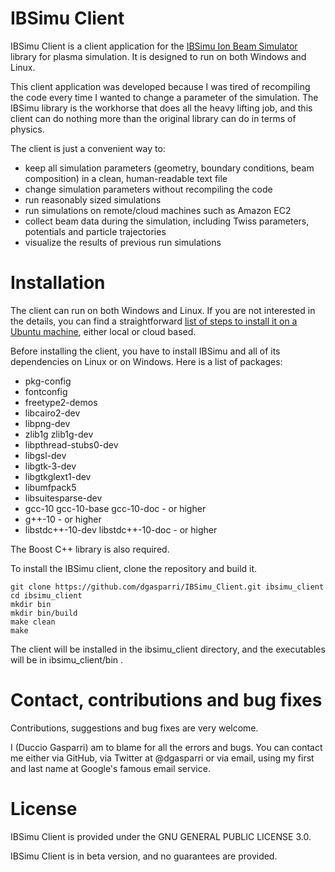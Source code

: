 # IBSimu Client

IBSimu Client is a client application for the [IBSimu Ion Beam Simulator](http://ibsimu.sourceforge.net/) library for plasma simulation. It is designed to run on both Windows and Linux.

This client application was developed because I was tired of recompiling the code every time I wanted to change a parameter of the simulation. The IBSimu library is the workhorse that does all the heavy lifting job, and this client can do nothing more than the original library can do in terms of physics. 

The client is just a convenient way to:

* keep all simulation parameters (geometry, boundary conditions, beam composition) in a clean, human-readable text file
* change simulation parameters without recompiling the code
* run reasonably sized simulations
* run simulations on remote/cloud machines such as Amazon EC2
* collect beam data during the simulation, including Twiss parameters, potentials and particle trajectories
* visualize the results of previous run simulations

# Installation

The client can run on both Windows and Linux. If you are not interested in the details, you can find a straightforward [list of steps to install it on a Ubuntu machine](install-amazon-EC2), either local or cloud based.

Before installing the client, you have to install IBSimu and all of its dependencies on Linux or on Windows. Here is a list of packages:

* pkg-config
* fontconfig 
* freetype2-demos
* libcairo2-dev
* libpng-dev
* zlib1g zlib1g-dev
* libpthread-stubs0-dev
* libgsl-dev
* libgtk-3-dev
* libgtkglext1-dev
* libumfpack5
* libsuitesparse-dev
* gcc-10 gcc-10-base gcc-10-doc  - or higher
* g++-10 - or higher
* libstdc++-10-dev libstdc++-10-doc  - or higher


The Boost C++ library is also required.

To install the IBSimu client, clone the repository and build it.

```
git clone https://github.com/dgasparri/IBSimu_Client.git ibsimu_client
cd ibsimu_client
mkdir bin
mkdir bin/build
make clean
make
```

The client will be installed in the ibsimu_client directory, and the executables will be in ibsimu_client/bin .

# Contact, contributions and bug fixes

Contributions, suggestions and bug fixes are very welcome.

I (Duccio Gasparri) am to blame for all the errors and bugs. You can contact me either via GitHub, via Twitter at @dgasparri or via email, using my first and last name at Google's famous email service. 

# License

IBSimu Client is provided under the GNU GENERAL PUBLIC LICENSE 3.0. 

IBSimu Client is in beta version, and no guarantees are provided.


